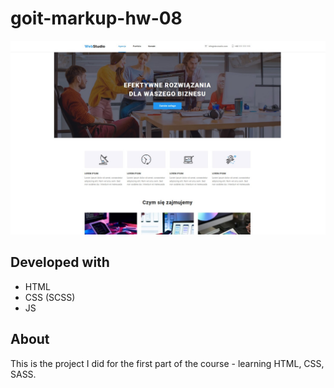 # goit-markup-hw-08

![Desktop preview](desktop-preview.jpg)

## Developed with

- HTML
- CSS (SCSS)
- JS

## About

This is the project I did for the first part of the course - learning HTML, CSS,
SASS.
